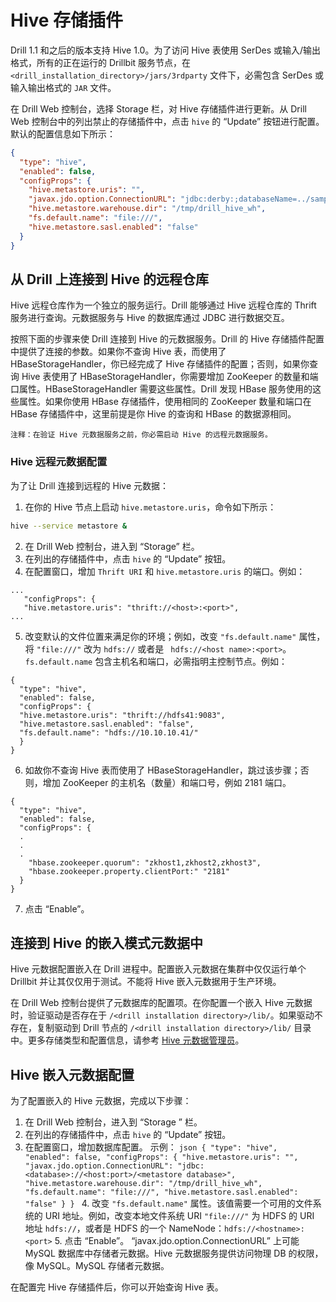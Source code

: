 # Hive 存储插件

Drill 1.1 和之后的版本支持 Hive 1.0。为了访问 Hive 表使用 SerDes 或输入/输出格式，所有的正在运行的 Drillbit 服务节点，在 ``` <drill_installation_directory>/jars/3rdparty ``` 文件下，必需包含 SerDes 或输入输出格式的 ``` JAR ``` 文件。

在 Drill Web 控制台，选择 Storage 栏，对 Hive 存储插件进行更新。从 Drill Web 控制台中的列出禁止的存储插件中，点击 ``` hive ``` 的 “Update” 按钮进行配置。默认的配置信息如下所示：
```json
{
  "type": "hive",
  "enabled": false,
  "configProps": {
    "hive.metastore.uris": "",
    "javax.jdo.option.ConnectionURL": "jdbc:derby:;databaseName=../sample-data/drill_hive_db;create=true",
    "hive.metastore.warehouse.dir": "/tmp/drill_hive_wh",
    "fs.default.name": "file:///",
    "hive.metastore.sasl.enabled": "false"
  }
}
```

## 从 Drill 上连接到 Hive 的远程仓库

Hive 远程仓库作为一个独立的服务运行。Drill 能够通过 Hive 远程仓库的 Thrift 服务进行查询。元数据服务与 Hive 的数据库通过 JDBC 进行数据交互。

按照下面的步骤来使 Drill 连接到 Hive 的元数据服务。Drill 的 Hive 存储插件配置中提供了连接的参数。如果你不查询 Hive 表，而使用了 HBaseStorageHandler，你已经完成了 Hive 存储插件的配置；否则，如果你查询 Hive 表使用了 HBaseStorageHandler，你需要增加 ZooKeeper 的数量和端口属性。HBaseStorageHandler 需要这些属性。Drill 发现 HBase 服务使用的这些属性。如果你使用 HBase 存储插件，使用相同的 ZooKeeper 数量和端口在 HBase 存储插件中，这里前提是你 Hive 的查询和 HBase 的数据源相同。

```
注释：在验证 Hive 元数据服务之前，你必需启动 Hive 的远程元数据服务。
```

### Hive 远程元数据配置

为了让 Drill 连接到远程的 Hive 元数据：
  1. 在你的 Hive 节点上启动 ``` hive.metastore.uris ```，命令如下所示：
  ```bash
  hive --service metastore &
  ```
  2. 在 Drill Web 控制台，进入到 “Storage” 栏。
  3. 在列出的存储插件中，点击 ``` hive ``` 的 “Update” 按钮。
  4. 在配置窗口，增加 ``` Thrift URI ``` 和 ``` hive.metastore.uris ``` 的端口。例如：
  ```
  ...
     "configProps": {
     "hive.metastore.uris": "thrift://<host>:<port>",
  ...
  ```
  5. 改变默认的文件位置来满足你的环境；例如，改变 ``` "fs.default.name" ``` 属性，将 ``` "file:///" ``` 改为 ``` hdfs:// ``` 或者是 ```  hdfs://<host name>:<port> ```。``` fs.default.name ``` 包含主机名和端口，必需指明主控制节点。例如：
  ```
  {
    "type": "hive",
    "enabled": false,
    "configProps": {
    "hive.metastore.uris": "thrift://hdfs41:9083",
    "hive.metastore.sasl.enabled": "false",
    "fs.default.name": "hdfs://10.10.10.41/"
    }
  }
  ```
  6. 如故你不查询 Hive 表而使用了 HBaseStorageHandler，跳过该步骤；否则，增加 ZooKeeper 的主机名（数量）和端口号，例如 2181 端口。
  ```
  {
    "type": "hive",
    "enabled": false,
    "configProps": {
    .
    .
    .
      "hbase.zookeeper.quorum": "zkhost1,zkhost2,zkhost3",
      "hbase.zookeeper.property.clientPort:" "2181"
    }
  }
  ```
  7. 点击 “Enable”。

## 连接到 Hive 的嵌入模式元数据中

Hive 元数据配置嵌入在 Drill 进程中。配置嵌入元数据在集群中仅仅运行单个 Drillbit 并让其仅仅用于测试。不能将 Hive 嵌入元数据用于生产环境。

在 Drill Web 控制台提供了元数据库的配置项。在你配置一个嵌入 Hive 元数据时，验证驱动是否存在于 ``` /<drill installation directory>/lib/ ```。如果驱动不存在，复制驱动到 Drill 节点的 ``` /<drill installation directory>/lib/ ``` 目录中。更多存储类型和配置信息，请参考 [Hive 元数据管理员](https://cwiki.apache.org/confluence/display/Hive/AdminManual+MetastoreAdmin)。

## Hive 嵌入元数据配置

为了配置嵌入的 Hive 元数据，完成以下步骤：
  1. 在 Drill Web 控制台，进入到 “Storage ” 栏。
  2. 在列出的存储插件中，点击 ``` hive ``` 的 “Update” 按钮。
  3. 在配置窗口，增加数据库配置。
    示例：
    ```json
    {
      "type": "hive",
      "enabled": false,
      "configProps": {
        "hive.metastore.uris": "",
        "javax.jdo.option.ConnectionURL": "jdbc:<database>://<host:port>/<metastore database>",
        "hive.metastore.warehouse.dir": "/tmp/drill_hive_wh",
        "fs.default.name": "file:///",
        "hive.metastore.sasl.enabled": "false"
      }
    }
    ```
    4. 改变 ``` "fs.default.name" ``` 属性。该值需要一个可用的文件系统的 URI 地址。例如，改变本地文件系统 URI ``` "file:///" ``` 为 HDFS 的 URI 地址 ``` hdfs:// ```，或者是 HDFS 的一个 NameNode：``` hdfs://<hostname>:<port> ```
    5. 点击 “Enable”。
“javax.jdo.option.ConnectionURL” 上可能 MySQL 数据库中存储者元数据。Hive 元数据服务提供访问物理 DB 的权限，像 MySQL。MySQL 存储者元数据。

在配置完 Hive 存储插件后，你可以开始查询 Hive 表。
